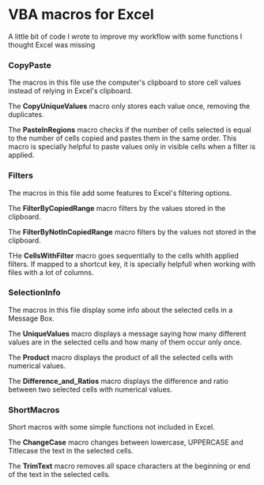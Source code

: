 # VBA macros for Excel

A little bit of code I wrote to improve my workflow with some functions I thought Excel was missing

### CopyPaste

The macros in this file use the computer's clipboard to store cell values instead of relying in Excel's clipboard.

The **CopyUniqueValues** macro only stores each value once, removing the duplicates.

The **PasteInRegions** macro checks if the number of cells selected is equal to the number of cells copied and pastes them in the same order.
This macro is specially helpful to paste values only in visible cells when a filter is applied.


### Filters

The macros in this file add some features to Excel's filtering options.

The **FilterByCopiedRange** macro filters by the values stored in the clipboard.

The **FilterByNotInCopiedRange** macro filters by the values not stored in the clipboard.

THe **CellsWithFilter** macro goes sequentially to the cells whith applied filters.
If mapped to a shortcut key, it is specially helpfull when working with files with a lot of columns.


### SelectionInfo

The macros in this file display some info about the selected cells in a Message Box.

The **UniqueValues** macro displays a message saying how many different values are in the selected cells and how many of them occur only once.

The **Product** macro displays the product of all the selected cells with numerical values.

The **Difference_and_Ratios** macro displays the difference and ratio between two selected cells with numerical values.


### ShortMacros

Short macros with some simple functions not included in Excel.

The **ChangeCase** macro changes between lowercase, UPPERCASE and Titlecase the text in the selected cells.

The **TrimText** macro removes all space characters at the beginning or end of the text in the selected cells.

